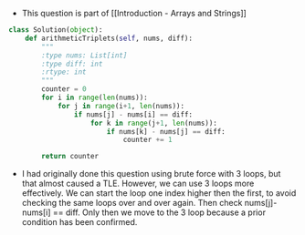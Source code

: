- This question is part of [[Introduction - Arrays and Strings]]

```python
class Solution(object):
	def arithmeticTriplets(self, nums, diff):
		"""
		:type nums: List[int]
		:type diff: int
		:rtype: int
		"""
		counter = 0
		for i in range(len(nums)):
			for j in range(i+1, len(nums)):
				if nums[j] - nums[i] == diff:
					for k in range(j+1, len(nums)):
						if nums[k] - nums[j] == diff:
							counter += 1

		return counter
```

- I had originally done this question using brute force with 3 loops, but that almost caused a TLE. However, we can use 3 loops more effectively. We can start the loop one index higher then the first, to avoid checking the same loops over and over again. Then check nums[j]-nums[i] == diff. Only then we move to the 3 loop because a prior condition has been confirmed. 
